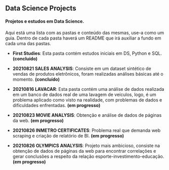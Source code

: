 ## Data Science Projects
#### Projetos e estudos em Data Science.
Aqui está uma lista com as pastas e conteúdo das mesmas, use-a como um guia. Dentro de cada pasta haverá um README que irá auxiliar a fundo em cada uma das pastas.

- **First Studies**: Esta pasta contém estudos iniciais em DS, Python e SQL. **(concluído)**

- **20210821 SALES ANALYSIS**: Consiste em um dataset sintético de vendas de produtos eletrônicos, foram realizadas análises básicas até o momento. **(concluído)**

-  **20210816 LAVACAR**: Esta pasta contém uma análise de dados realizada em um banco de dados real de uma lavagem de veículos, logo, é um problema aplicado como visto na realidade, com problemas de dados e dificuldades enfrentadas. **(em progresso)**

- **20210823 MOVIE ANALYSIS**: Obtenção e análise de dados de páginas da web. **(em progresso)**

- **20210826 INMETRO CERTIFICATES**: Problema real que demanda web scraping e criação de relatório de BI. **(em progresso)**

- **20210826 OLYMPICS ANALYSIS**: Projeto mais ambicioso, consiste na obtenção de dados de páginas da web para encontrar correlações e gerar conclusões a respeito da relação esporte-investimento-educação. **(em progresso)**